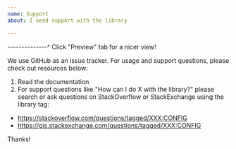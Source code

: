 ```yaml
---
name: Support
about: I need support with the library

---
```


--------------^ Click "Preview" tab for a nicer view!

We use GitHub as an issue tracker.
For usage and support questions, please check out resources below:

1. Read the documentation
2. For support questions like "How can I do X with the library?" please search or ask questions on StackOverflow or StackExchange using the library tag:
  - https://stackoverflow.com/questions/tagged/XXX:CONFIG
  - https://gis.stackexchange.com/questions/tagged/XXX:CONFIG

Thanks!
